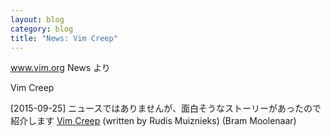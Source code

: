 ```yaml
---
layout: blog
category: blog
title: "News: Vim Creep"
---
```


www.vim.org News より

Vim Creep

[2015-09-25] ニュースではありませんが、面白そうなストーリーがあったので紹介します [Vim Creep](http://rdsm.ca/vim) (written by Rudis Muiznieks) (Bram Moolenaar)

